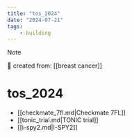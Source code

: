 ```yaml
---
title: "tos_2024"
date: "2024-07-21"
tags:
    - building
---
```


> [!NOTE]
> 🌱 created from: [[breast cancer]]

# tos_2024

- [[checkmate_7fl.md|Checkmate 7FL]]
- [[tonic_trial.md|TONIC trial]]
- [[i-spy2.md|I-SPY2]]


